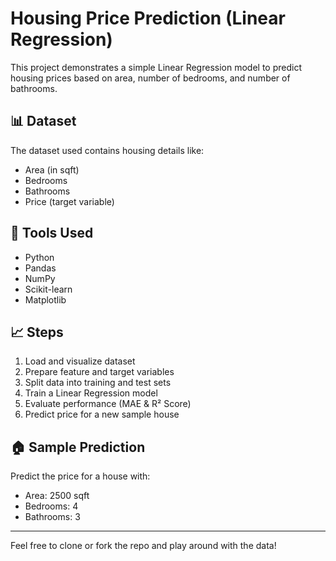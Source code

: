 # Housing Price Prediction (Linear Regression)

This project demonstrates a simple Linear Regression model to predict housing prices based on area, number of bedrooms, and number of bathrooms.

## 📊 Dataset
The dataset used contains housing details like:
- Area (in sqft)
- Bedrooms
- Bathrooms
- Price (target variable)

## 🔧 Tools Used
- Python
- Pandas
- NumPy
- Scikit-learn
- Matplotlib

## 📈 Steps
1. Load and visualize dataset
2. Prepare feature and target variables
3. Split data into training and test sets
4. Train a Linear Regression model
5. Evaluate performance (MAE & R² Score)
6. Predict price for a new sample house

## 🏠 Sample Prediction
Predict the price for a house with:
- Area: 2500 sqft
- Bedrooms: 4
- Bathrooms: 3

---

Feel free to clone or fork the repo and play around with the data!
